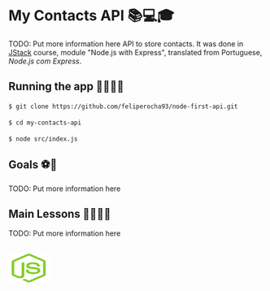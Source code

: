 # My Contacts API 📚💻🎓
TODO: Put more information here
API to store contacts.
It was done in [JStack](https://jstack.com.br/]) course, module "Node.js with Express", translated from Portuguese, *Node.js com Express*.
    
## Running the app 🏃🏼‍♂🔥
```
$ git clone https://github.com/feliperocha93/node-first-api.git

$ cd my-contacts-api

$ node src/index.js
```

## Goals ⚽🥅
TODO: Put more information here

## Main Lessons 📑👩🏿‍🎓
TODO: Put more information here

##

<img align="center" alt="Node" title="Node" height="60" width="80" src="https://raw.githubusercontent.com/devicons/devicon/master/icons/nodejs/nodejs-original.svg">
